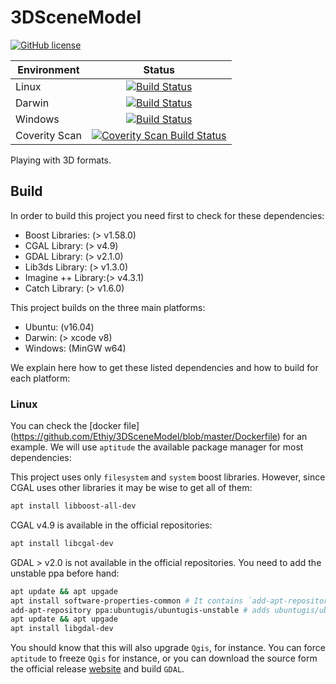 # 3DSceneModel

[![GitHub license](https://img.shields.io/badge/license-AGPL-blue.svg)](https://raw.githubusercontent.com/Ethiy/3DSceneModel/master/LICENSE)

| Environment              | Status        |
| ------------------------ |:-------------:|
| Linux                    | [![Build Status](https://travis-ci.org/Ethiy/3DSceneModel.svg?branch=master)](https://travis-ci.org/Ethiy/3DSceneModel)|
| Darwin                   |[![Build Status](https://travis-ci.org/Ethiy/3DSceneModel.svg?branch=master)](https://travis-ci.org/Ethiy/3DSceneModel)|
| Windows                  | [![Build Status](https://ci.appveyor.com/api/projects/status/855pa36o55g3hwq7?svg=true)](https://ci.appveyor.com/project/Ethiy/3DSceneModel/branch/master)|
| Coverity Scan            |[![Coverity Scan Build Status](https://scan.coverity.com/projects/11095/badge.svg)](https://scan.coverity.com/projects/3dscenemodel)|

Playing with 3D formats.


## Build

In order to build this project you need first to check for these dependencies:

 * Boost Libraries: (> v1.58.0)
 * CGAL Library: (> v4.9)
 * GDAL Library: (> v2.1.0)
 * Lib3ds Library: (> v1.3.0)
 * Imagine ++ Library:(> v4.3.1)
 * Catch Library: (> v1.6.0)

 This project builds on the three main platforms:

 * Ubuntu: (v16.04)
 * Darwin: (> xcode v8)
 * Windows: (MinGW w64)

 We explain here how to get these listed dependencies and how to build for each platform:

### Linux

You can check the [docker file] (https://github.com/Ethiy/3DSceneModel/blob/master/Dockerfile) for an example. We will use `aptitude` the available package manager for most dependencies:

This project uses only  `filesystem` and `system` boost libraries. However, since CGAL uses other libraries it may be wise to get all of them:
```bash
apt install libboost-all-dev
```

CGAL v4.9 is available in the official repositories:
```bash
apt install libcgal-dev
```

GDAL > v2.0 is not available in the official repositories. You need to add the unstable ppa before hand:
```bash
apt update && apt upgade
apt install software-properties-common # It contains `add-apt-repository` command
add-apt-repository ppa:ubuntugis/ubuntugis-unstable # adds ubuntugis/ubuntugis-unstable ppa
apt update && apt upgade
apt install libgdal-dev
```

You should know that this will also upgrade `Qgis`, for instance. You can force `aptitude` to freeze `Qgis` for instance, or you can download the source form the official release [website](https://trac.osgeo.org/gdal/wiki/DownloadSource) and build `GDAL`.
